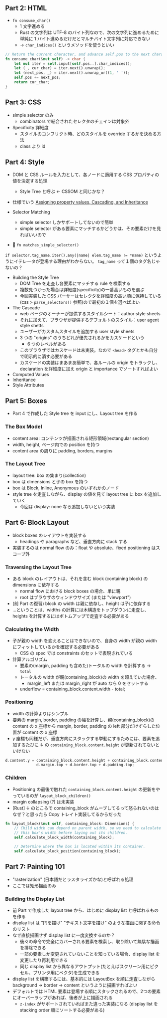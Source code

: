 ## Part 2: HTML

- `fn consume_char()`
  - 1 文字進める
  - Rust の文字列は UTF-8 のバイト列なので、次の文字列に進めるために単純に 1 バイト進めるだけだとマルチバイト文字列に対応できない
  - -> `char_indices()` というメソッドを使うといい

```rust
// Return the current character, and advance self.pos to the next character.
fn consume_char(&mut self) -> char {
    let mut iter = self.input[self.pos..].char_indices();
    let (_, cur_char) = iter.next().unwrap();
    let (next_pos, _) = iter.next().unwrap_or((1, ' '));
    self.pos += next_pos;
    return cur_char;
}
```

## Part 3: CSS

- simple selector のみ
  - combinators で結合されたセレクタのチェインは対象外
- Specificity 詳細度
  - スタイルのコンフリクト時、どのスタイルを override するかを決める方法
  - class より id

## Part 4: Style

- DOM と CSS ルールを入力として、各ノードに適用する CSS プロパティの値を決定する処理
  - Style Tree と呼ぶ <- CSSOM と同じかな？
- 仕様でいう [Assigning property values, Cascading, and Inheritance](https://www.w3.org/TR/CSS2/cascade.html)
- Selector Matching

  - simple selector しかサポートしてないので簡単
  - simple selector がある要素にマッチするかどうかは、その要素だけを見ればいいので

- 🤔 `fn matches_simple_selector()`

`if selector.tag_name.iter().any(|name| elem.tag_name != *name)` というようにイテレータが登場する理由がわからない。 `tag_name` って１個のタグ名じゃないの？

- Building the Style Tree
  - DOM Tree を走査し各要素にマッチする rule を検索する
  - 複数見つかった場合は詳細度(specificity)の一番高いものを選ぶ
  - 今回実装した CSS パーサーはセレクタを詳細度の高い順に保持している(css > `parse_selectors()` 参照)ので最初の１個を選べばよい
- The Cascade
  - web ページのオーナーが提供するスタイルシート：author style sheets
  - それに加えて、ブラウザが提供するデフォルトのスタイル：user agent style shetts
  - ユーザーがカスタムスタイルを追加する user style sheets
  - 3 つの "origins" のうちどれが優先されるかをカスケードという
    - 6 つのレベルがある
  - このブラウザではカスケードは未実装。なので `<head>` タグとかも自分で明示的に消す必要がある
  - カスケードの実装はまあまあ簡単で、各ルールの origin をトラックし、declaration を詳細度に加え origin と importance でソートすればよい
- Computed Values
- Inheritance
- Style Attributes

## Part 5: Boxes

- Part 4 で作成した Style tree を input にし、Layout tree を作る

### The Box Model

- content area: コンテンツが描画される矩形領域(rectangular section)
- width, height, ページ内での position を持つ
- content area の周りに padding, borders, margins

### The Layout Tree

- layout tree: box の集まり(collection)
- box は dimensions と子の box を持つ
- box は Block, Inline, Anonymous のいずれかのノード
- style tree を走査しながら、display の値を見て layout tree に box を追加していく
  - 今回は display: none なら追加しないという実装

## Part 6: Block Layout

- block boxes のレイアウトを実装する
  - headings や paragraphs など、垂直方向に stack する
- 実装するのは normal flow のみ：float や absolute、fixed positioning はスコープ外

### Traversing the Layout Tree

- ある block のレイアウトは、それを含む block (containing block) の dimensions に依存する
  - normal flow における block boxes の場合、単に親
  - root はブラウザのウィンドウサイズ (または "viewport")
- (前 Part の復習) block の width は親に依存し、height は子に依存する
- ...ということは、widths の計算には木構造をトップダウンに走査し、heights を計算するにはボトムアップで走査する必要がある

### Calculating the Width

- 子が親の width を変えることはできないので、自身の width が親の width にフィットしているかを確認する必要がある
  - CSS の spec では constraints のセットで表現されている
- 計算アルゴリズム
  - 要素の(margin, padding も含めた)トータルの width を計算する -> `total`
  - トータルの width が親(containing_block)の width を超えていた場合、
    - margin_left または margin_right が auto なら 0 をセットする
  - underflow = containing_block.content.width - total;

### Positioning

- width の計算よりはシンプル
- 要素の margin, border, padding の幅を計算し、親(containing_block)の content の x 座標から margin, border, padding の left 部分だけずらした位置が content の x 座標
- y 座標も同様だが、垂直方向にスタックする挙動にするためには、要素を追加するたびに ↓ の `containing_block.content.height` が更新されてないといけない

```rust
d.content.y = containing_block.content.height + containing_block.content.y +
              d.margin.top + d.border.top + d.padding.top;
```

### Children

- Positioning の最後で触れた `containing_block.content.height` の更新をやっているのが `layout_block_children()`
- margin collapsing (?) は未実装
- [Rust] ↓ のところで containing_block がムーブしてるって怒られないのはなぜ？と思ったら Copy トレイト実装してるからだった

```rust
fn layout_block(&mut self, containing_block: Dimensions) {
    // Child width can depend on parent width, so we need to calculate
    // this box's width before laying out its children.
    self.calculate_block_width(containing_block);

    // Determine where the box is located within its container.
    self.calculate_block_position(containing_block);
```



## Part 7: Painting 101

- "rasterization" (日本語だとラスタライズかな)と呼ばれる処理
- ここでは矩形描画のみ

### Building the Display List

- 前 Part で作成した layout tree から、はじめに display list と呼ばれるものを作る
- display list は "円を描け" "テキスト文字を描け" のような描画に関する命令のリスト
- なぜ直接描画せず display list に一度変換するのか？
  - 後々の命令で完全にカバーされる要素を検索し、取り除いて無駄な描画を排除できる
  - 一部の要素しか変更されていないことを知っている場合、display list を変更したり再利用できる
  - 同じ display list から異なるアウトプット(たとえばスクリーン用にピクセル、プリンタ用にベクタ)を生成できる
- display list を構築するには、基本的には LayoutBox を順に走査しながら background -> border -> content というように描画すればよい
- デフォルトでは HTML 要素は登場する順にスタックされるので、2つの要素にオーバーラップがあれば、後者が上に描画される
  - `z-index` がサポートされていればまた違った実装になる (display list を stacking order 順にソートする必要がある)
